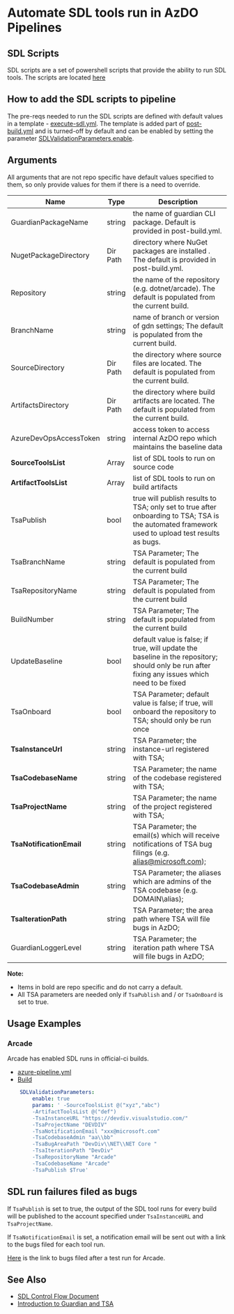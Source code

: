 # Automate SDL tools run in AzDO Pipelines

## SDL Scripts

SDL scripts are a set of powershell scripts that provide the ability to run SDL tools. The scripts are located [here](../eng/common/sdl/)

## How to add the SDL scripts to pipeline

The pre-reqs needed to run the SDL scripts are defined with default values in a template - [execute-sdl.yml](../eng/common/templates/job/execute-sdl.yml). The template is added part of [post-build.yml](../eng/common/templates/post-build/post-build.yml) and is turned-off by default and can be enabled by setting the parameter [SDLValidationParameters.enable](../eng/common/templates/post-build/post-build.yml#L6). 

## Arguments

All arguments that are not repo specific have default values specified to them, so only provide values for them if there is a need to override.

| Name                    | Type     | Description                                                  |
| ----------------------- | -------- | ------------------------------------------------------------ |
| GuardianPackageName     | string   | the name of guardian CLI package. Default is provided in post-build.yml. |
| NugetPackageDirectory   | Dir Path | directory where NuGet packages are installed . The default is provided in post-build.yml. |
| Repository              | string   | the name of the repository (e.g. dotnet/arcade). The default is populated from the current build. |
| BranchName              | string   | name of branch or version of gdn settings; The default is populated from the current build. |
| SourceDirectory         | Dir Path | the directory where source files are located. The default is populated from the current build.|
| ArtifactsDirectory      | Dir Path | the directory where build artifacts are located. The default is populated from the current build. |
| AzureDevOpsAccessToken  | string   | access token to access internal AzDO repo which maintains the baseline data |
| **SourceToolsList**     | Array    | list of SDL tools to run on source code |
| **ArtifactToolsList**   | Array    | list of SDL tools to run on build artifacts |
| TsaPublish              | bool     | true will publish results to TSA; only set to true after onboarding to TSA; TSA is the automated framework used to upload test results as bugs.|
| TsaBranchName           | string   |  TSA Parameter; The default is populated from the current build |
| TsaRepositoryName       | string   | TSA Parameter; The default is populated from the current build |
| BuildNumber             | string   | TSA Parameter; The default is populated from the current build |
| UpdateBaseline          | bool     | default value is false; if true, will update the baseline in the repository; should only be run after fixing any issues which need to be fixed |
| TsaOnboard              | bool     | TSA Parameter; default value is false; if true, will onboard the repository to TSA; should only be run once |
| **TsaInstanceUrl**      | string   | TSA Parameter; the instance-url registered with TSA;  |
| **TsaCodebaseName**     | string   | TSA Parameter; the name of the codebase registered with TSA; |
| **TsaProjectName**      | string   | TSA Parameter; the name of the project registered with TSA; |
| **TsaNotificationEmail**| string   | TSA Parameter; the email(s) which will receive notifications of TSA bug filings (e.g. alias@microsoft.com); |
| **TsaCodebaseAdmin**    | string   | TSA Parameter; the aliases which are admins of the TSA codebase (e.g. DOMAIN\alias); |
| **TsaIterationPath**    | string   | TSA Parameter; the area path where TSA will file bugs in AzDO; |
| GuardianLoggerLevel     | string   | TSA Parameter; the iteration path where TSA will file bugs in AzDO; |

**Note:**

- Items in bold are repo specific and do not carry a default.
- All TSA parameters are needed only if `TsaPublish` and / or `TsaOnBoard` is set to true.

## Usage Examples

### Arcade 
Arcade has enabled SDL runs in official-ci builds.
- [azure-pipeline.yml](https://github.com/dotnet/arcade/blob/master/azure-pipelines.yml#L192)
- [Build](https://dev.azure.com/dnceng/internal/_build/results?buildId=236348&view=logs&s=3df7d716-4c9c-5c26-9f45-11f62216640d&j=7d9eef18-6720-5c1f-4d30-89d7b76728e9)

```yml
    SDLValidationParameters:
        enable: true
        params: ' -SourceToolsList @("xyz","abc")
        -ArtifactToolsList @("def")
        -TsaInstanceURL "https://devdiv.visualstudio.com/"
        -TsaProjectName "DEVDIV"
        -TsaNotificationEmail "xxx@microsoft.com"
        -TsaCodebaseAdmin "aa\\bb"
        -TsaBugAreaPath "DevDiv\\NET\\NET Core "
        -TsaIterationPath "DevDiv"
        -TsaRepositoryName "Arcade"
        -TsaCodebaseName "Arcade"
        -TsaPublish $True'
```

## SDL run failures filed as bugs

If `TsaPublish` is set to true, the output of the SDL tool runs for every build will be published to the account specified under `TsaInstanceURL` and `TsaProjectName`. 

If `TsaNotificationEmail` is set, a notification email will be sent out with a link to the bugs filed for each tool run. 

[Here](https://devdiv.visualstudio.com/DevDiv/_queries/query/?wiql=%20%20%20%20SELECT%20ID%2CSeverity%2CState%2C%5BAssigned%20To%5D%2CTitle%20FROM%20WorkItem%20WHERE%20Tags%20Contains%27TSA%23178337-Arcade-PoliCheck-12345.6%27%20%20%20%20) is the link to bugs filed after a test run for Arcade.

## See Also
- [SDL Control Flow Document](https://github.com/dotnet/core-eng/blob/master/Documentation/Security/ArcadeSecurityControlFlowDocumentation.md)
- [Introduction to Guardian and TSA](https://github.com/dotnet/core-eng/blob/master/Documentation/Security/IntroToGuardianAndTSA.md)
